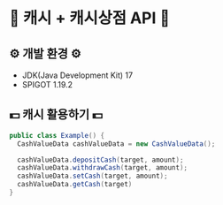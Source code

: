 # 💸 캐시 + 캐시상점 API 💸


## ⚙️ 개발 환경 ⚙️
- JDK(Java Development Kit) 17
- SPIGOT 1.19.2


## 💵 캐시 활용하기 💵
```java
public class Example() {
  CashValueData cashValueData = new CashValueData();

  cashValueData.depositCash(target, amount);
  cashValueData.withdrawCash(target, amount);
  cashValueData.setCash(target, amount);
  cashValueData.getCash(target)
}

```
